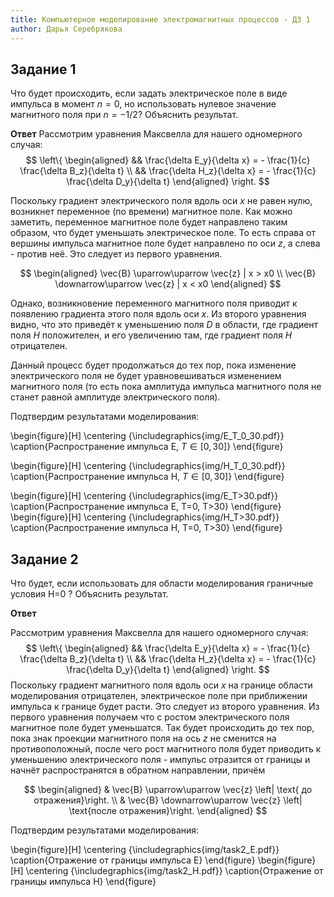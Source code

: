 ```yaml
---
title: Компьютерное моделирование электромагнитных процессов - ДЗ 1
author: Дарья Серебрякова
---
```


## Задание 1

Что будет происходить, если задать электрическое поле в виде импульса в
момент $n=0$, но использовать нулевое значение магнитного поля при $n=-1/2$? Объяснить
результат.

**Ответ**
Рассмотрим уравнения Максвелла для нашего одномерного случая:
$$
\left\{
\begin{aligned}
&& \frac{\delta E_y}{\delta x} = - \frac{1}{c} \frac{\delta B_z}{\delta t} \\
&& \frac{\delta H_z}{\delta x} = - \frac{1}{c} \frac{\delta D_y}{\delta t}
\end{aligned}
\right.
$$

<!-- $$ -->
<!-- [\vec{\nabla}; \vec{E}] = -\frac{1}{c}\frac{\delta \vec{B}}{\delta t} -->
<!-- $$ -->

Поскольку градиент электрического поля вдоль оси $x$ не равен нулю, возникнет
переменное (по времени) магнитное поле. Как можно заметить, переменное
магнитное поле будет направлено таким образом, что будет уменьшать
электрическое поле. То есть справа от вершины импульса магнитное поле будет
направлено по оси $z$, а слева - против неё. Это следует из первого уравнения.

$$
\begin{aligned}
\vec{B} \uparrow\uparrow \vec{z} | x > x0 \\
\vec{B} \downarrow\uparrow \vec{z} | x < x0
\end{aligned}
$$

Однако, возникновение переменного магнитного поля приводит к появлению
градиента этого поля вдоль оси $x$. Из второго уравнения видно, что это
приведёт к уменьшению поля $D$ в области, где градиент поля $H$ положителен,
и его увеличению там, где градиент поля $H$ отрицателен.

Данный процесс будет продолжаться до тех пор, пока изменение электрического
поля не будет уравновешиваться изменением магнитного поля (то есть пока
амплитуда импульса магнитного поля не станет равной амплитуде электрического
поля).

Подтвердим результатами моделирования:

\begin{figure}[H]
\centering
{\includegraphics{img/E_T_0_30.pdf}}
\caption{Распространение импульса E, $T\in [0, 30]$}
\end{figure}

\begin{figure}[H]
\centering
{\includegraphics{img/H_T_0_30.pdf}}
\caption{Распространение импульса H, $T\in [0, 30]$}
\end{figure}

\begin{figure}[H]
\centering
{\includegraphics{img/E_T>30.pdf}}
\caption{Распространение импульса Е, T=0, T>30}
\end{figure}
\begin{figure}[H]
\centering
{\includegraphics{img/H_T>30.pdf}}
\caption{Распространение импульса H, T=0, T>30}
\end{figure}

## Задание 2

Что будет, если использовать для области моделирования граничные условия
H=0 ? Объяснить результат.

**Ответ**

Рассмотрим уравнения Максвелла для нашего одномерного случая:
$$
\left\{
\begin{aligned}
&& \frac{\delta E_y}{\delta x} = - \frac{1}{c} \frac{\delta B_z}{\delta t} \\
&& \frac{\delta H_z}{\delta x} = - \frac{1}{c} \frac{\delta D_y}{\delta t}
\end{aligned}
\right.
$$
Поскольку градиент магнитного поля вдоль оси $x$ на границе области
моделирования отрицателен, электрическое поле при приближении импульса
к границе будет расти. Это следует из второго уравнения. Из первого уравнения
получаем что с ростом электрического поля магнитное поле будет уменьшатся. Так
будет происходить до тех пор, пока знак проекции магнитного поля на ось $z$ не
сменится на противоположный, после чего рост магнитного поля будет приводить
к уменьшению электрического поля - импульс отразится от границы и начнёт
распространятся в обратном направлении, причём 

$$
\begin{aligned}
& \vec{B} \uparrow\uparrow \vec{z} \left| \text{ до отражения}\right. \\
& \vec{B} \downarrow\uparrow \vec{z} \left|  \text{после отражения}\right.
\end{aligned}
$$

Подтвердим результатами моделирования:

\begin{figure}[H]
\centering
{\includegraphics{img/task2_E.pdf}}
\caption{Отражение от границы импульса E}
\end{figure}
\begin{figure}[H]
\centering
{\includegraphics{img/task2_H.pdf}}
\caption{Отражение от границы импульса H}
\end{figure}



